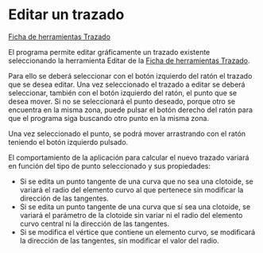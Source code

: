 # Editar un trazado

[Ficha de herramientas Trazado](/mdtopx/fichas-de-herramientas/ficha-de-herramientas-trazado.md)

El programa permite editar gráficamente un trazado existente seleccionando la herramienta Editar de la [Ficha de herramientas Trazado](/mdtopx/fichas-de-herramientas/ficha-de-herramientas-trazado.md).

Para ello se deberá seleccionar con el botón izquierdo del ratón el trazado que se desea editar. Una vez seleccionado el trazado a editar se deberá seleccionar, también con el botón izquierdo del ratón, el punto que se desea mover. Si no se seleccionará el punto deseado, porque otro se encuentra en la misma zona, puede pulsar el botón derecho del ratón para que el programa siga buscando otro punto en la misma zona.

Una vez seleccionado el punto, se podrá mover arrastrando con el ratón teniendo el botón izquierdo pulsado.

El comportamiento de la aplicación para calcular el nuevo trazado variará en función del tipo de punto seleccionado y sus propiedades:

* Si se edita un punto tangente de una curva que no sea una clotoide, se variará el radio del elemento curvo al que pertenece sin modificar la dirección de las tangentes.
* Si se edita un punto tangente de una curva que sí sea una clotoide, se variará el parámetro de la clotoide sin variar ni el radio del elemento curvo central ni la dirección de las tangentes.
* Si se modifica el vértice que contiene un elemento curvo, se modificará la dirección de las tangentes, sin modificar el valor del radio.

